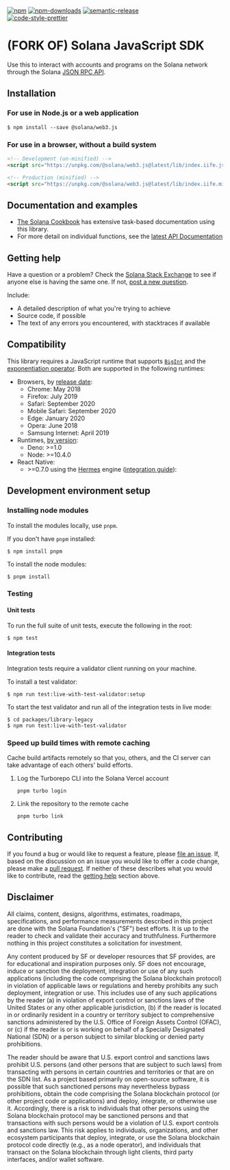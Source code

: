 [![npm][npm-image]][npm-url]
[![npm-downloads][npm-downloads-image]][npm-url]
[![semantic-release][semantic-release-image]][semantic-release-url]
<br />
[![code-style-prettier][code-style-prettier-image]][code-style-prettier-url]

[code-style-prettier-image]: https://img.shields.io/badge/code_style-prettier-ff69b4.svg?style=flat-square
[code-style-prettier-url]: https://github.com/prettier/prettier
[npm-downloads-image]: https://img.shields.io/npm/dm/@solana/web3.js.svg?style=flat
[npm-image]: https://img.shields.io/npm/v/@solana/web3.js.svg?style=flat
[npm-url]: https://www.npmjs.com/package/@solana/web3.js
[semantic-release-image]: https://img.shields.io/badge/%20%20%F0%9F%93%A6%F0%9F%9A%80-semantic--release-e10079.svg
[semantic-release-url]: https://github.com/semantic-release/semantic-release

# (FORK OF) Solana JavaScript SDK

Use this to interact with accounts and programs on the Solana network through the Solana [JSON RPC API](https://solana.com/docs/rpc).

## Installation

### For use in Node.js or a web application

```
$ npm install --save @solana/web3.js
```

### For use in a browser, without a build system

```html
<!-- Development (un-minified) -->
<script src="https://unpkg.com/@solana/web3.js@latest/lib/index.iife.js"></script>

<!-- Production (minified) -->
<script src="https://unpkg.com/@solana/web3.js@latest/lib/index.iife.min.js"></script>
```

## Documentation and examples

-   [The Solana Cookbook](https://solanacookbook.com/) has extensive task-based documentation using this library.
-   For more detail on individual functions, see the [latest API Documentation](https://solana-labs.github.io/solana-web3.js)

## Getting help

Have a question or a problem? Check the [Solana Stack Exchange](https://solana.stackexchange.com) to see if anyone else is having the same one. If not, [post a new question](https://solana.stackexchange.com/questions/ask).

Include:

-   A detailed description of what you're trying to achieve
-   Source code, if possible
-   The text of any errors you encountered, with stacktraces if available

## Compatibility

This library requires a JavaScript runtime that supports [`BigInt`](https://developer.mozilla.org/en-US/docs/Web/JavaScript/Reference/Global_Objects/BigInt) and the [exponentiation operator](https://developer.mozilla.org/en-US/docs/Web/JavaScript/Reference/Operators/Exponentiation). Both are supported in the following runtimes:

-   Browsers, by [release date](https://caniuse.com/bigint):
    -   Chrome: May 2018
    -   Firefox: July 2019
    -   Safari: September 2020
    -   Mobile Safari: September 2020
    -   Edge: January 2020
    -   Opera: June 2018
    -   Samsung Internet: April 2019
-   Runtimes, [by version](https://developer.mozilla.org/en-US/docs/Web/JavaScript/Reference/Global_Objects/BigInt):
    -   Deno: >=1.0
    -   Node: >=10.4.0
-   React Native:
    -   \>=0.7.0 using the [Hermes](https://reactnative.dev/blog/2022/07/08/hermes-as-the-default) engine ([integration guide](https://solanacookbook.com/integrations/react-native.html#how-to-use-solana-web3-js-in-a-react-native-app)):

## Development environment setup

### Installing node modules

To install the modules locally, use `pnpm`.

If you don't have `pnpm` installed:

```shell
$ npm install pnpm
```

To install the node modules:

```shell
$ pnpm install
```

### Testing

#### Unit tests

To run the full suite of unit tests, execute the following in the root:

```shell
$ npm test
```

#### Integration tests

Integration tests require a validator client running on your machine.

To install a test validator:

```shell
$ npm run test:live-with-test-validator:setup
```

To start the test validator and run all of the integration tests in live mode:

```shell
$ cd packages/library-legacy
$ npm run test:live-with-test-validator
```

### Speed up build times with remote caching

Cache build artifacts remotely so that you, others, and the CI server can take advantage of each others' build efforts.

1. Log the Turborepo CLI into the Solana Vercel account
    ```shell
    pnpm turbo login
    ```
2. Link the repository to the remote cache
    ```shell
    pnpm turbo link
    ```

## Contributing

If you found a bug or would like to request a feature, please [file an issue](https://github.com/solana-labs/solana-web3.js/issues/new). If, based on the discussion on an issue you would like to offer a code change, please make a [pull request](https://github.com/solana-labs/solana-web3.js/compare). If neither of these describes what you would like to contribute, read the [getting help](#getting-help) section above.

## Disclaimer

All claims, content, designs, algorithms, estimates, roadmaps,
specifications, and performance measurements described in this project
are done with the Solana Foundation's ("SF") best efforts. It is up to
the reader to check and validate their accuracy and truthfulness.
Furthermore nothing in this project constitutes a solicitation for
investment.

Any content produced by SF or developer resources that SF provides, are
for educational and inspiration purposes only. SF does not encourage,
induce or sanction the deployment, integration or use of any such
applications (including the code comprising the Solana blockchain
protocol) in violation of applicable laws or regulations and hereby
prohibits any such deployment, integration or use. This includes use of
any such applications by the reader (a) in violation of export control
or sanctions laws of the United States or any other applicable
jurisdiction, (b) if the reader is located in or ordinarily resident in
a country or territory subject to comprehensive sanctions administered
by the U.S. Office of Foreign Assets Control (OFAC), or (c) if the
reader is or is working on behalf of a Specially Designated National
(SDN) or a person subject to similar blocking or denied party
prohibitions.

The reader should be aware that U.S. export control and sanctions laws
prohibit U.S. persons (and other persons that are subject to such laws)
from transacting with persons in certain countries and territories or
that are on the SDN list. As a project based primarily on open-source
software, it is possible that such sanctioned persons may nevertheless
bypass prohibitions, obtain the code comprising the Solana blockchain
protocol (or other project code or applications) and deploy, integrate,
or otherwise use it. Accordingly, there is a risk to individuals that
other persons using the Solana blockchain protocol may be sanctioned
persons and that transactions with such persons would be a violation of
U.S. export controls and sanctions law. This risk applies to
individuals, organizations, and other ecosystem participants that
deploy, integrate, or use the Solana blockchain protocol code directly
(e.g., as a node operator), and individuals that transact on the Solana
blockchain through light clients, third party interfaces, and/or wallet
software.
